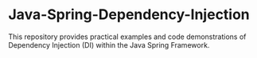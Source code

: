 # Java-Spring-Dependency-Injection
This repository provides practical examples and code demonstrations of Dependency Injection (DI) within the Java Spring Framework.

